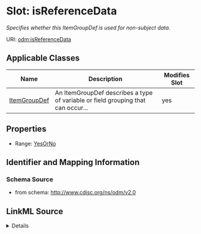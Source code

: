 # Slot: isReferenceData


_Specifies whether this ItemGroupDef is used for non-subject data._



URI: [odm:isReferenceData](http://www.cdisc.org/ns/odm/v2.0/isReferenceData)



<!-- no inheritance hierarchy -->




## Applicable Classes

| Name | Description | Modifies Slot |
| --- | --- | --- |
[ItemGroupDef](ItemGroupDef.md) | An ItemGroupDef describes a type of variable or field grouping that can occur... |  yes  |







## Properties

* Range: [YesOrNo](YesOrNo.md)





## Identifier and Mapping Information







### Schema Source


* from schema: http://www.cdisc.org/ns/odm/v2.0




## LinkML Source

<details>
```yaml
name: isReferenceData
description: Specifies whether this ItemGroupDef is used for non-subject data.
from_schema: http://www.cdisc.org/ns/odm/v2.0
rank: 1000
alias: isReferenceData
domain_of:
- ItemGroupDef
range: YesOrNo

```
</details>